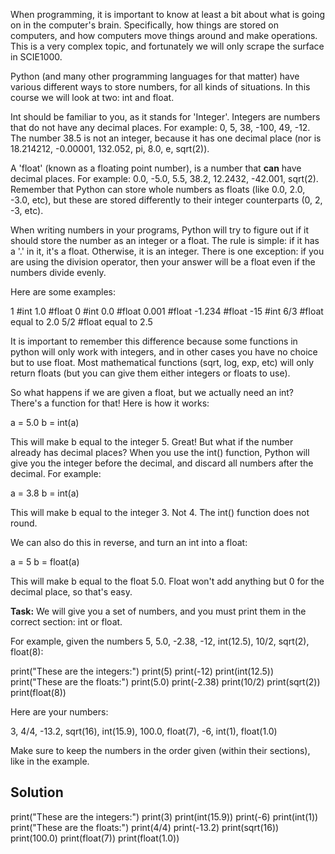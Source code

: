When programming, it is important to know at least a bit about what is going on in the computer's brain. Specifically, how things are stored on computers, and how computers move things around and make operations. This is a very complex topic, and fortunately we will only scrape the surface in SCIE1000. 

Python (and many other programming languages for that matter) have various different ways to store numbers, for all kinds of situations. In this course we will look at two: int and float. 

Int should be familiar to you, as it stands for 'Integer'. Integers are numbers that do not have any decimal places. For example: 0, 5, 38, -100, 49, -12. The number 38.5 is not an integer, because it has one decimal place (nor is 18.214212, -0.00001, 132.052, pi, 8.0, e, sqrt(2)).

A 'float' (known as a floating point number), is a number that **can** have decimal places. For example: 0.0, -5.0, 5.5, 38.2, 12.2432, -42.001, sqrt(2). Remember that Python can store whole numbers as floats (like 0.0, 2.0, -3.0, etc), but these are stored differently to their integer counterparts (0, 2, -3, etc). 

When writing numbers in your programs, Python will try to figure out if it should store the number as an integer or a float. The rule is simple: if it has a '.' in it, it's a float. Otherwise, it is an integer. There is one exception: if you are using the division operator, then your answer will be a float even if the numbers divide evenly. 

Here are some examples:

1 #int
1.0 #float
0 #int
0.0 #float
0.001 #float
-1.234 #float
-15 #int
6/3 #float equal to 2.0
5/2 #float equal to 2.5

It is important to remember this difference because some functions in python will only work with integers, and in other cases you have no choice but to use float. Most mathematical functions (sqrt, log, exp, etc) will only return floats (but you can give them either integers or floats to use). 

So what happens if we are given a float, but we actually need an int? There's a function for that! Here is how it works:

a = 5.0
b = int(a)

This will make b equal to the integer 5. Great! But what if the number already has decimal places? When you use the int() function, Python will give you the integer before the decimal, and discard all numbers after the decimal. For example:

a = 3.8
b = int(a)

This will make b equal to the integer 3. Not 4. The int() function does not round. 

We can also do this in reverse, and turn an int into a float:

a = 5
b = float(a)

This will make b equal to the float 5.0. Float won't add anything but 0 for the decimal place, so that's easy. 

**Task:** We will give you a set of numbers, and you must print them in the correct section: int or float.

For example, given the numbers 5, 5.0, -2.38, -12, int(12.5), 10/2, sqrt(2), float(8):

print("These are the integers:")
print(5)
print(-12)
print(int(12.5))
print("These are the floats:")
print(5.0)
print(-2.38)
print(10/2)
print(sqrt(2))
print(float(8))

Here are your numbers:

3, 4/4, -13.2, sqrt(16), int(15.9), 100.0, float(7), -6, int(1), float(1.0)

Make sure to keep the numbers in the order given (within their sections), like in the example. 

## Solution

print("These are the integers:")
print(3)
print(int(15.9))
print(-6)
print(int(1))
print("These are the floats:")
print(4/4)
print(-13.2)
print(sqrt(16))
print(100.0)
print(float(7))
print(float(1.0))
